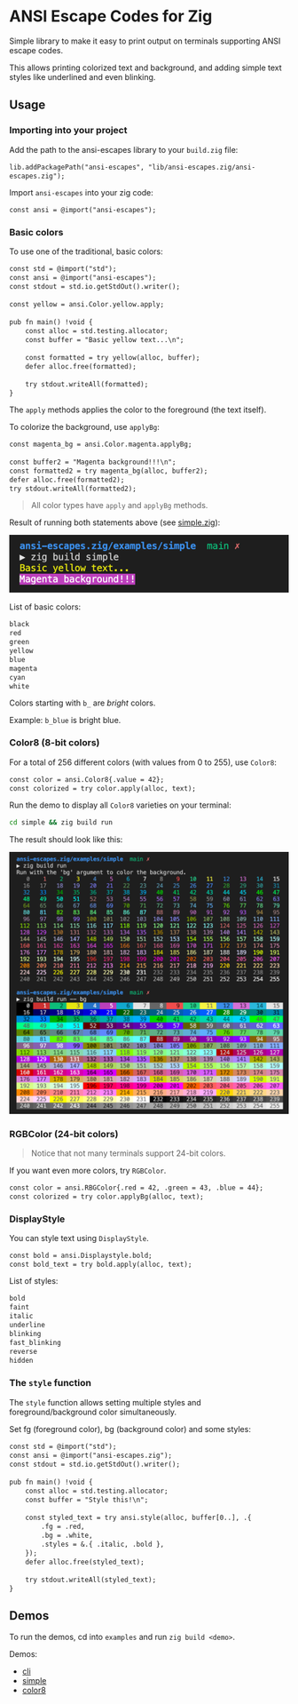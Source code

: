 # ANSI Escape Codes for Zig

Simple library to make it easy to print output on terminals supporting ANSI escape codes.

This allows printing colorized text and background, and adding simple text styles like underlined and even blinking.

## Usage

### Importing into your project

Add the path to the ansi-escapes library to your `build.zig` file:

```zig
lib.addPackagePath("ansi-escapes", "lib/ansi-escapes.zig/ansi-escapes.zig");
```

Import `ansi-escapes` into your zig code:

```zig
const ansi = @import("ansi-escapes");
```

### Basic colors

To use one of the traditional, basic colors:

```zig
const std = @import("std");
const ansi = @import("ansi-escapes");
const stdout = std.io.getStdOut().writer();

const yellow = ansi.Color.yellow.apply;

pub fn main() !void {
    const alloc = std.testing.allocator;
    const buffer = "Basic yellow text...\n";

    const formatted = try yellow(alloc, buffer);
    defer alloc.free(formatted);
    
    try stdout.writeAll(formatted);
}
```

The `apply` methods applies the color to the foreground (the text itself).

To colorize the background, use `applyBg`:

```zig
const magenta_bg = ansi.Color.magenta.applyBg;

const buffer2 = "Magenta background!!!\n";
const formatted2 = try magenta_bg(alloc, buffer2);
defer alloc.free(formatted2);
try stdout.writeAll(formatted2);
```

> All color types have `apply` and `applyBg` methods.

Result of running both statements above (see [simple.zig](examples/simple.zig)):

![Screenshot of yellow text and magenta background on terminal](docs/screenshot-simple.png)

List of basic colors:

```
black
red
green
yellow
blue
magenta
cyan
white
```

Colors starting with `b_` are _bright_ colors.

Example: `b_blue` is bright blue.

### Color8 (8-bit colors)

For a total of 256 different colors (with values from 0 to 255), use `Color8`:

```zig
const color = ansi.Color8{.value = 42};
const colorized = try color.apply(alloc, text);
```

Run the demo to display all `Color8` varieties on your terminal:

```bash
cd simple && zig build run
```

The result should look like this:

![All 8-bit colors displayed on terminal](docs/screenshot-color8.png)

### RGBColor (24-bit colors)

> Notice that not many terminals support 24-bit colors.

If you want even more colors, try `RGBColor`.

```zig
const color = ansi.RBGColor{.red = 42, .green = 43, .blue = 44};
const colorized = try color.applyBg(alloc, text);
```

### DisplayStyle

You can style text using `DisplayStyle`.

```zig
const bold = ansi.Displaystyle.bold;
const bold_text = try bold.apply(alloc, text);
```

List of styles:

```
bold
faint
italic
underline
blinking
fast_blinking
reverse
hidden
```

### The `style` function

The `style` function allows setting multiple styles and foreground/background color simultaneously.

Set fg (foreground color), bg (background color) and some styles:

```zig
const std = @import("std");
const ansi = @import("ansi-escapes.zig");
const stdout = std.io.getStdOut().writer();

pub fn main() !void {
    const alloc = std.testing.allocator;
    const buffer = "Style this!\n";

    const styled_text = try ansi.style(alloc, buffer[0..], .{
        .fg = .red,
        .bg = .white,
        .styles = &.{ .italic, .bold },
    });
    defer alloc.free(styled_text);

    try stdout.writeAll(styled_text);
}
```

## Demos

To run the demos, cd into `examples` and run `zig build <demo>`.

Demos:

- [cli](examples/cli.zig)
- [simple](examples/simple.zig)
- [color8](examples/color8.zig)
